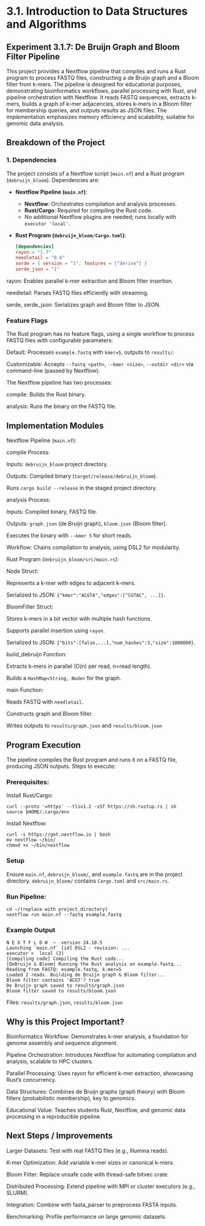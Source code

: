 # 3.1. Introduction to Data Structures and Algorithms 
## Experiment 3.1.7: De Bruijn Graph and Bloom Filter Pipeline

This project provides a Nextflow pipeline that compiles and runs a Rust program to process FASTQ files, constructing a de Bruijn graph and a Bloom filter from k-mers. The pipeline is designed for educational purposes, demonstrating bioinformatics workflows, parallel processing with Rust, and pipeline orchestration with Nextflow. It reads FASTQ sequences, extracts k-mers, builds a graph of k-mer adjacencies, stores k-mers in a Bloom filter for membership queries, and outputs results as JSON files. The implementation emphasizes memory efficiency and scalability, suitable for genomic data analysis.

## Breakdown of the Project

### 1. Dependencies
The project consists of a Nextflow script (`main.nf`) and a Rust program (`debruijn_bloom`). Dependencies are:

- **Nextflow Pipeline (`main.nf`)**:
  - **Nextflow**: Orchestrates compilation and analysis processes.
  - **Rust/Cargo**: Required for compiling the Rust code.
  - No additional Nextflow plugins are needed; runs locally with `executor 'local'`.

- **Rust Program (`debruijn_bloom/Cargo.toml`)**:
  ```toml 
  [dependencies]
  rayon = "1.7"
  needletail = "0.6"
  serde = { version = "1", features = ["derive"] }
  serde_json = "1"
  ```
rayon: Enables parallel k-mer extraction and Bloom filter insertion.

needletail: Parses FASTQ files efficiently with streaming.

serde, serde_json: Serializes graph and Bloom filter to JSON.

### Feature Flags
The Rust program has no feature flags, using a single workflow to process FASTQ files with configurable parameters:

Default: Processes `example.fastq` with `kmer=5`, outputs to `results/`.

Customizable: Accepts `--fastq <path>`, `--kmer <size>`, `--outdir <dir>` via command-line (passed by Nextflow).

The Nextflow pipeline has two processes:

compile: Builds the Rust binary.

analysis: Runs the binary on the FASTQ file.

## Implementation Modules
Nextflow Pipeline (`main.nf`):

compile Process:

Inputs: `debruijn_bloom` project directory.

Outputs: Compiled binary (`target/release/debruijn_bloom`).

Runs `cargo build --release` in the staged project directory.

analysis Process:

Inputs: Compiled binary, FASTQ file.

Outputs: `graph.json` (de Bruijn graph), `bloom.json` (Bloom filter).

Executes the binary with `--kmer 5` for short reads.

Workflow: Chains compilation to analysis, using DSL2 for modularity.

Rust Program (`debruijn_bloom/src/main.rs`):

Node Struct:

Represents a k-mer with edges to adjacent k-mers.

Serialized to JSON: `{"kmer":"ACGTA","edges":["CGTAC", ...]}`.

BloomFilter Struct:

Stores k-mers in a bit vector with multiple hash functions.

Supports parallel insertion using `rayon`.

Serialized to JSON: `{"bits":[false,...],"num_hashes":3,"size":1000000}`.

build_debruijn Function:

Extracts k-mers in parallel (O(n) per read, n=read length).

Builds a `HashMap<String, Node>` for the graph.

main Function:

Reads FASTQ with `needletail`.

Constructs graph and Bloom filter.

Writes outputs to `results/graph.json` and `results/bloom.json`

## Program Execution
The pipeline compiles the Rust program and runs it on a FASTQ file, producing JSON outputs. Steps to execute:

### Prerequisites:
Install Rust/Cargo:
```
curl --proto '=https' --tlsv1.2 -sSf https://sh.rustup.rs | sh
source $HOME/.cargo/env
```
Install Nextflow:
```
curl -s https://get.nextflow.io | bash
mv nextflow ~/bin/
chmod +x ~/bin/nextflow
```
### Setup
Ensure `main.nf`, `debruijn_bloom/`, and `example.fastq` are in the project directory.
`debruijn_bloom/` contains `Cargo.toml` and `src/main.rs`.
### Run Pipeline:
```
cd ~/(replace with project_directory)
nextflow run main.nf --fastq example.fastq
```
### Example Output
```
N E X T F L O W  ~  version 24.10.5
Launching `main.nf` [id] DSL2 - revision: ...
executor >  local (2)
[Compiling code] Compiling the Rust code...
[DeBruijn & Bloom] Running the Rust analysis on example.fastq...
Reading from FASTQ: example.fastq, k-mer=5
Loaded 2 reads. Building de Bruijn graph & Bloom filter...
Bloom filter contains 'ACGT'? true
De Bruijn graph saved to results/graph.json
Bloom filter saved to results/bloom.json
```
Files: `results/graph.json`, `results/bloom.json`

## Why is this Project Important?
Bioinformatics Workflow: Demonstrates k-mer analysis, a foundation for genome assembly and sequence alignment.

Pipeline Orchestration: Introduces Nextflow for automating compilation and analysis, scalable to HPC clusters.

Parallel Processing: Uses rayon for efficient k-mer extraction, showcasing Rust’s concurrency.

Data Structures: Combines de Bruijn graphs (graph theory) with Bloom filters (probabilistic membership), key to genomics.

Educational Value: Teaches students Rust, Nextflow, and genomic data processing in a reproducible pipeline.
## Next Steps / Improvements
Larger Datasets: Test with real FASTQ files (e.g., Illumina reads).

K-mer Optimization: Add variable k-mer sizes or canonical k-mers.

Bloom Filter: Replace unsafe code with thread-safe bitvec crate.

Distributed Processing: Extend pipeline with MPI or cluster executors (e.g., SLURM).

Integration: Combine with fasta_parser to preprocess FASTA inputs.

Benchmarking: Profile performance on large genomic datasets.
